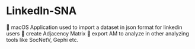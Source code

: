 # LinkedIn-SNA
  macOS Application used to import a dataset in json format for linkedin users
  create Adjacency Matrix
  export AM to analyze in other analyzing tools like SocNetV, Gephi etc.
